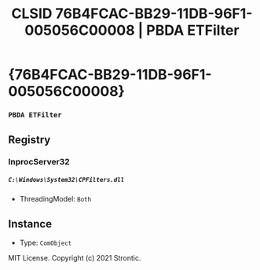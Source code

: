 ﻿---
title: "CLSID 76B4FCAC-BB29-11DB-96F1-005056C00008 | PBDA ETFilter"
excerpt: What is COM-Object CLSID 76B4FCAC-BB29-11DB-96F1-005056C00008?
---

# {76B4FCAC-BB29-11DB-96F1-005056C00008}

### `PBDA ETFilter`

## Registry


### InprocServer32

##### `C:\Windows\System32\CPFilters.dll`
* ThreadingModel: `Both`

## Instance

* Type: `ComObject`

MIT License. Copyright (c) 2021 Strontic.


